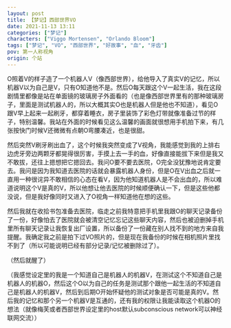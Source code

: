 ```yaml
---
layout: post
title: 【梦记】西部世界VO
date: 2021-11-13 13:11
categories: ["梦记"]
characters: ["Viggo Mortensen", "Orlando Bloom"]
tags: ["梦记", "VO", "西部世界", "好故事", "血", "牙齿"]
pov: 第一人称视角
origin: 个站
---
```


O照着V的样子造了一个机器人V（像西部世界），给他导入了真实V的记忆，所以机器V以为自己是V，只有O知道他不是。然后O每天跟这个V一起生活，我在这段剧情里都像是站在单面镜的玻璃房子外面看的（也是像西部世界里有的那种玻璃房子，里面是测试机器人的，所以大概其实O也是机器人但是他也不知道），看见O跟V早上起来一起刷牙，都穿着睡衣，房子里装饰了彩色灯带就像准备过节的样子，特别温馨。我站在外面的时候看见这么温馨的画面就很想用手机拍下来，有几张按快门时候V还微微有点朝O弯腰凑近，也是很甜。

然后突然V刷牙刷出血了，这个时候我突然变成了V视角，我能感觉到我的上排右边虎牙旁边两颗牙都晃得很厉害，手摸上去一手的血，好像直接能拔下来但是我又不敢拔，还往上摁想把它摁回去。我问O要不要去医院，O完全没犹豫地说肯定要去。我问是因为我知道去医院的话就会暴露机器人身份，但是O在V出血之后就一直用一种很诧异不敢相信的心态在看V，因为他知道机器人是不会出血的，所以难道说明这个V是真的V，所以他想让他去医院的时候顺便确认一下，但是这些他都没说，但是我好像同时又进入了O视角一样知道他在想的这些。

然后我就在收拾书包准备去医院，临走之前我特意把手机里我跟O的聊天记录备份了一份，好像怕去了医院就会被清空记忆忘记这些聊天内容，然后也被迫删掉手机里所有聊天记录让我恢复出厂设置，所以备份了一份藏在别人找不到的地方来自我提醒。我确定我之前是拍下过VO照片的，但是现在我备份的时候在相机照片里找不到了（所以可能说明已经有部分记录/记忆被删除过了）。

（然后就醒了）

（我感觉设定里的我是一个知道自己是机器人的机器V，在测试这个不知道自己是机器人的机器O，然后这个O以为自己的任务是测试那个跟他一起生活的不知道自己是机器人的机器V，然后到后期O开始怀疑他的测试对象是否可能是真的V。然后我的记忆和那个另一个机器V是互通的，还有我的权限让我能读取这个机器O的想法（就像梅芙或者西部世界设定里的host默认subconscious network可以神经联网交流））

